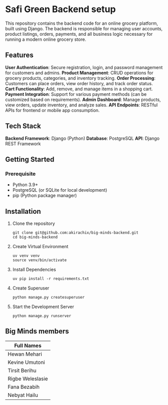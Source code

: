 # Safi Green Backend setup
This repository contains the backend code for an online grocery platform, built using Django. The backend is responsible for managing user accounts, product listings, orders, payments, and all business logic necessary for running a modern online grocery store.
## Features
**User Authentication**: Secure registration, login, and password management for customers and admins.
**Product Management**: CRUD operations for grocery products, categories, and inventory tracking.
**Order Processing**: Customers can place orders, view order history, and track order status.
**Cart Functionality**: Add, remove, and manage items in a shopping cart.
**Payment Integration**: Support for various payment methods (can be customized based on requirements).
**Admin Dashboard**: Manage products, view orders, update inventory, and analyze sales.
**API Endpoints**: RESTful APIs for frontend or mobile app consumption.
## Tech Stack
**Backend Framework**: Django (Python)
**Database**: PostgreSQL
**API**: Django REST Framework
## Getting Started
### Prerequisite
- Python 3.9+
- PostgreSQL (or SQLite for local development)
- pip (Python package manager)
## Installation
1. Clone the repository
   ```
   git clone git@github.com:akirachix/big-minds-backend.git
   cd big-minds-backend
   ```
2. Create Virtual Environment
   ```
   uv venv venv
   source venv/bin/activate
   ```
3. Install Dependencies
   ```
   uv pip install -r requirements.txt
   ```
4. Create Superuser
   ```
   python manage.py createsuperuser
   ```
5. Start the Development Server
   ```
   python manage.py runserver
   ```
## Big Minds members 
| Full Names               | 
|--------------------|
| Hewan Mehari       |
| Kevine Umutoni     |
| Tirsit Berihu      | 
| Rigbe Weleslasie   |
| Fana Bezabih       |
| Nebyat Hailu       |
